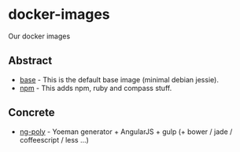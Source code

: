 docker-images
=============

Our docker images

Abstract
--------

- [base](docker-base) - This is the default base image (minimal debian jessie).
- [npm](docker-npm) - This adds npm, ruby and compass stuff.

Concrete
--------

- [ng-poly](docker-ng-poly) - Yoeman generator + AngularJS + gulp (+ bower / jade / coffeescript / less ...)
